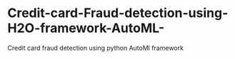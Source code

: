 # Credit-card-Fraud-detection-using-H2O-framework-AutoML-
Credit card fraud detection using python AutoMl framework
